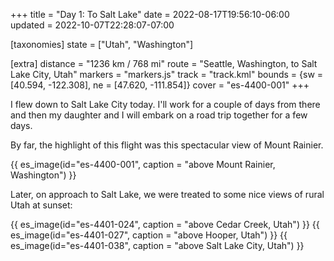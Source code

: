 +++
title = "Day 1: To Salt Lake"
date = 2022-08-17T19:56:10-06:00
updated = 2022-10-07T22:28:07-07:00

[taxonomies]
state = ["Utah", "Washington"]

[extra]
distance = "1236 km / 768 mi"
route = "Seattle, Washington, to Salt Lake City, Utah"
markers = "markers.js"
track = "track.kml"
bounds = {sw = [40.594, -122.308], ne = [47.620, -111.854]}
cover = "es-4400-001"
+++

I flew down to Salt Lake City today. I'll work for a couple of days from there and then my daughter and I will embark on a road trip together for a few days.

<!-- more -->

By far, the highlight of this flight was this spectacular view of Mount Rainier.

{{ es_image(id="es-4400-001", caption = "above Mount Rainier, Washington") }}

Later, on approach to Salt Lake, we were treated to some nice views of rural Utah at sunset:

{{ es_image(id="es-4401-024", caption = "above Cedar Creek, Utah") }}
{{ es_image(id="es-4401-027", caption = "above Hooper, Utah") }}
{{ es_image(id="es-4401-038", caption = "above Salt Lake City, Utah") }}
